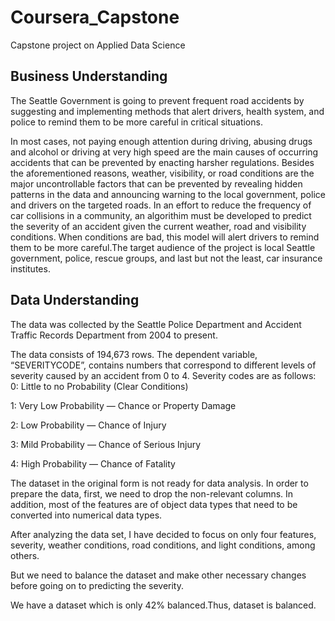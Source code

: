 # Coursera_Capstone
Capstone project on Applied Data Science
## Business Understanding
The Seattle Government is going to prevent frequent road accidents by suggesting and implementing methods that alert drivers, health system, and police to remind them to be more careful in critical situations.

In most cases, not paying enough attention during driving, abusing drugs and alcohol or driving at very high speed are the main causes of occurring accidents that can be prevented by enacting harsher regulations. Besides the aforementioned reasons, weather, visibility, or road conditions are the major uncontrollable factors that can be prevented by revealing hidden patterns in the data and announcing warning to the local government, police and drivers on the targeted roads.
In an effort to reduce the frequency of car collisions in a community, an algorithim must be developed to predict the severity of an accident given the current weather, road and visibility conditions. When conditions are bad, this model will alert drivers to remind them to be more careful.The target audience of the project is local Seattle government, police, rescue groups, and last but not the least, car insurance institutes.
## Data Understanding
The data was collected by the Seattle Police Department and Accident Traffic Records Department from 2004 to present.

The data consists of 194,673 rows. The dependent variable, “SEVERITYCODE”, contains numbers that correspond to different levels of severity caused by an accident from 0 to 4.
Severity codes are as follows:
0: Little to no Probability (Clear Conditions)

1: Very Low Probability — Chance or Property Damage

2: Low Probability — Chance of Injury

3: Mild Probability — Chance of Serious Injury

4: High Probability — Chance of Fatality

The dataset in the original form is not ready for data analysis. In order to prepare the data, first, we need to drop the non-relevant columns. In addition, most of the features are of object data types that need to be converted into numerical data types.

After analyzing the data set, I have decided to focus on only four features, severity, weather conditions, road conditions, and light conditions, among others.

But we need to balance the dataset and make other necessary changes before going on to predicting the severity.



We have a dataset which is only 42% balanced.Thus, dataset is balanced.

